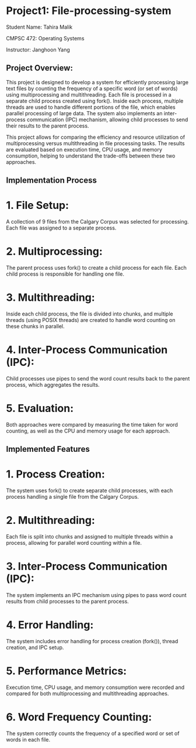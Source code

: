 # Project1: File-processing-system

Student Name: Tahira Malik

CMPSC 472: Operating Systems

Instructor: Janghoon Yang

## Project Overview:

This project is designed to develop a system for efficiently processing large text files by counting the frequency of a specific word (or set of words) using multiprocessing and multithreading. Each file is processed in a separate child process created using fork(). Inside each process, multiple threads are used to handle different portions of the file, which enables parallel processing of large data. The system also implements an inter-process communication (IPC) mechanism, allowing child processes to send their results to the parent process.

This project allows for comparing the efficiency and resource utilization of multiprocessing versus multithreading in file processing tasks. The results are evaluated based on execution time, CPU usage, and memory consumption, helping to understand the trade-offs between these two approaches.

## Implementation Process
# 1. File Setup:

A collection of 9 files from the Calgary Corpus was selected for processing. Each file was assigned to a separate process.

# 2. Multiprocessing:

The parent process uses fork() to create a child process for each file.
Each child process is responsible for handling one file.

# 3. Multithreading:

Inside each child process, the file is divided into chunks, and multiple threads (using POSIX threads) are created to handle word counting on these chunks in parallel.

# 4. Inter-Process Communication (IPC):

Child processes use pipes to send the word count results back to the parent process, which aggregates the results.
# 5. Evaluation:

Both approaches were compared by measuring the time taken for word counting, as well as the CPU and memory usage for each approach.

## Implemented Features
# 1. Process Creation:

The system uses fork() to create separate child processes, with each process handling a single file from the Calgary Corpus.
# 2. Multithreading:

Each file is split into chunks and assigned to multiple threads within a process, allowing for parallel word counting within a file.
# 3. Inter-Process Communication (IPC):

The system implements an IPC mechanism using pipes to pass word count results from child processes to the parent process.
# 4. Error Handling:

The system includes error handling for process creation (fork()), thread creation, and IPC setup.
# 5. Performance Metrics:

Execution time, CPU usage, and memory consumption were recorded and compared for both multiprocessing and multithreading approaches.
# 6. Word Frequency Counting:

The system correctly counts the frequency of a specified word or set of words in each file.
